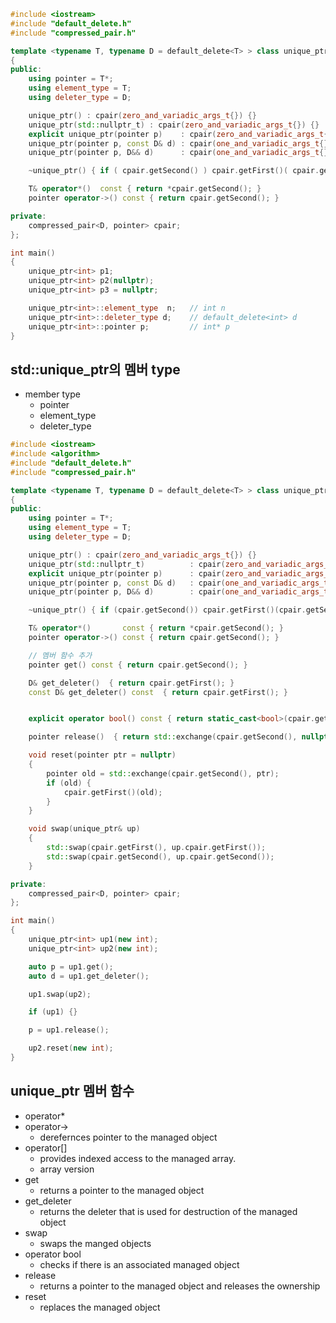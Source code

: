 ```c++
#include <iostream>
#include "default_delete.h"
#include "compressed_pair.h"

template <typename T, typename D = default_delete<T> > class unique_ptr 
{ 
public:
    using pointer = T*;
    using element_type = T;
    using deleter_type = D;

    unique_ptr() : cpair(zero_and_variadic_args_t{}) {}
    unique_ptr(std::nullptr_t) : cpair(zero_and_variadic_args_t{}) {}
    explicit unique_ptr(pointer p)    : cpair(zero_and_variadic_args_t{}, p) {}
	unique_ptr(pointer p, const D& d) : cpair(one_and_variadic_args_t{}, d, p) {}
	unique_ptr(pointer p, D&& d)      : cpair(one_and_variadic_args_t{}, std::move(d), p) {}

    ~unique_ptr() { if ( cpair.getSecond() ) cpair.getFirst()( cpair.getSecond() );	}

	T& operator*()  const { return *cpair.getSecond(); }
    pointer operator->() const { return cpair.getSecond(); }

private:
	compressed_pair<D, pointer> cpair;
};

int main()
{	
	unique_ptr<int> p1;
	unique_ptr<int> p2(nullptr);
	unique_ptr<int> p3 = nullptr;

	unique_ptr<int>::element_type  n;	// int n
	unique_ptr<int>::deleter_type d;	// default_delete<int> d
	unique_ptr<int>::pointer p;			// int* p
}
```

## std::unique_ptr의 멤버 type
- member type
  - pointer
  - element_type
  - deleter_type

```c++
#include <iostream>
#include <algorithm>
#include "default_delete.h"
#include "compressed_pair.h"

template <typename T, typename D = default_delete<T> > class unique_ptr
{
public:
	using pointer = T*;
	using element_type = T;
	using deleter_type = D;

	unique_ptr() : cpair(zero_and_variadic_args_t{}) {}
	unique_ptr(std::nullptr_t) 			: cpair(zero_and_variadic_args_t{}) {}
	explicit unique_ptr(pointer p) 		: cpair(zero_and_variadic_args_t{}, p) {}
	unique_ptr(pointer p, const D& d) 	: cpair(one_and_variadic_args_t{}, d, p) {}
	unique_ptr(pointer p, D&& d) 		: cpair(one_and_variadic_args_t{}, std::move(d), p) {}

	~unique_ptr() { if (cpair.getSecond()) cpair.getFirst()(cpair.getSecond()); }

	T& operator*()       const { return *cpair.getSecond(); }
	pointer operator->() const { return cpair.getSecond(); }

	// 멤버 함수 추가
	pointer get() const { return cpair.getSecond(); }

	D& get_deleter()  { return cpair.getFirst(); }
	const D& get_deleter() const  { return cpair.getFirst(); }


	explicit operator bool() const { return static_cast<bool>(cpair.getSecond()); }

	pointer release()  { return std::exchange(cpair.getSecond(), nullptr); }

	void reset(pointer ptr = nullptr)
	{
		pointer old = std::exchange(cpair.getSecond(), ptr);
		if (old) {
			cpair.getFirst()(old);
		}
	}

	void swap(unique_ptr& up)
	{
		std::swap(cpair.getFirst(), up.cpair.getFirst());
		std::swap(cpair.getSecond(), up.cpair.getSecond());
	}

private:
	compressed_pair<D, pointer> cpair;
};

int main()
{
	unique_ptr<int> up1(new int);
	unique_ptr<int> up2(new int);

	auto p = up1.get();
	auto d = up1.get_deleter();

	up1.swap(up2);

	if (up1) {}

	p = up1.release();

	up2.reset(new int);
}
```

## unique_ptr 멤버 함수
- operator* 
- operator->
  - derefernces pointer to the managed object
- operator[]
  - provides indexed access to the managed array.
  - array version
- get
  - returns a pointer to the managed object
- get_deleter
  - returns the deleter that is used for destruction of the managed object
- swap
  - swaps the manged objects
- operator bool
  - checks if there is an associated managed object
- release
  - returns a pointer to the managed object and releases the ownership
- reset
  - replaces the managed object





